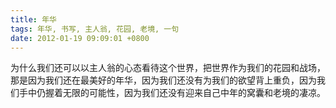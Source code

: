 ```yaml
---
title: 年华
tags: 年华, 书写, 主人翁, 花园, 老境, 一句
date: 2012-01-19 09:09:01 +0800
---
```



为什么我们还可以以主人翁的心态看待这个世界，把世界作为我们的花园和战场，那是因为我们还在最美好的年华，因为我们还没有为我们的欲望背上重负，因为我们手中仍握着无限的可能性，因为我们还没有迎来自己中年的窝囊和老境的凄凉。


